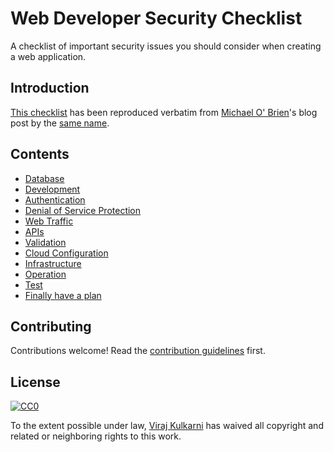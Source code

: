 # Web Developer Security Checklist

A checklist of important security issues you should consider when creating a web application.

## Introduction

[This checklist](CHECKLIST.md) has been reproduced verbatim from [Michael O' Brien](https://simplesecurity.sensedeep.com/@sensedeep)'s blog post by the [same name](https://simplesecurity.sensedeep.com/web-developer-security-checklist-f2e4f43c9c56).

## Contents
- [Database](CHECKLIST.md#database)
- [Development](CHECKLIST.md#development)
- [Authentication](CHECKLIST.md#authentication)
- [Denial of Service Protection](CHECKLIST.md#denial-of-service-protection)
- [Web Traffic](CHECKLIST.md#web-traffic)
- [APIs](CHECKLIST.md#apis)
- [Validation](CHECKLIST.md#validation)
- [Cloud Configuration](CHECKLIST.md#cloud-configuration)
- [Infrastructure](CHECKLIST.md#infrastructure)
- [Operation](CHECKLIST.md#operation)
- [Test](CHECKLIST.md#test)
- [Finally have a plan](CHECKLIST.md#finally-have-a-plan)

## Contributing

Contributions welcome! Read the [contribution guidelines](CONTRIBUTING.md) first.

## License

[![CC0](http://mirrors.creativecommons.org/presskit/buttons/88x31/svg/cc-zero.svg)](https://creativecommons.org/publicdomain/zero/1.0/)

To the extent possible under law, [Viraj Kulkarni](http://virajkulkarni.me/) has waived all copyright and related or neighboring rights to this work.
